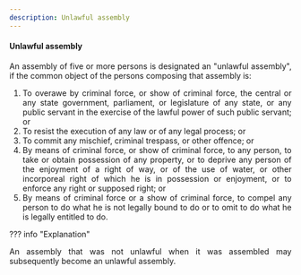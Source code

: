 ```yaml
---
description: Unlawful assembly
---
```


#### Unlawful assembly
<div style="text-align: justify">

An assembly of five or more persons is designated an "unlawful assembly", if the common object of the persons composing that assembly is:

</div>

1. <div style="text-align: justify"> To overawe by criminal force, or show of criminal force, the central or any state government, parliament, or legislature of any state, or any public servant in the exercise of the lawful power of such public servant; or </div>
2. <div style="text-align: justify"> To resist the execution of any law or of any legal process; or </div>
3. <div style="text-align: justify"> To commit any mischief, criminal trespass, or other offence; or </div>
4. <div style="text-align: justify"> By means of criminal force, or show of criminal force, to any person, to take or obtain possession of any property, or to deprive any person of the enjoyment of a right of way, or of the use of water, or other incorporeal right of which he is in possession or enjoyment, or to enforce any right or supposed right; or </div>
5. <div style="text-align: justify"> By means of criminal force or a show of criminal force, to compel any person to do what he is not legally bound to do or to omit to do what he is legally entitled to do. </div>

??? info "Explanation"
    <div style="text-align: justify"> An assembly that was not unlawful when it was assembled may subsequently become an unlawful assembly.
